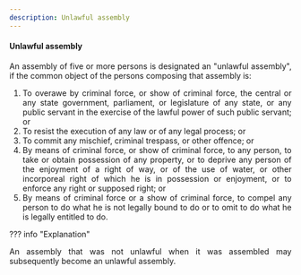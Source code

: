 ```yaml
---
description: Unlawful assembly
---
```


#### Unlawful assembly
<div style="text-align: justify">

An assembly of five or more persons is designated an "unlawful assembly", if the common object of the persons composing that assembly is:

</div>

1. <div style="text-align: justify"> To overawe by criminal force, or show of criminal force, the central or any state government, parliament, or legislature of any state, or any public servant in the exercise of the lawful power of such public servant; or </div>
2. <div style="text-align: justify"> To resist the execution of any law or of any legal process; or </div>
3. <div style="text-align: justify"> To commit any mischief, criminal trespass, or other offence; or </div>
4. <div style="text-align: justify"> By means of criminal force, or show of criminal force, to any person, to take or obtain possession of any property, or to deprive any person of the enjoyment of a right of way, or of the use of water, or other incorporeal right of which he is in possession or enjoyment, or to enforce any right or supposed right; or </div>
5. <div style="text-align: justify"> By means of criminal force or a show of criminal force, to compel any person to do what he is not legally bound to do or to omit to do what he is legally entitled to do. </div>

??? info "Explanation"
    <div style="text-align: justify"> An assembly that was not unlawful when it was assembled may subsequently become an unlawful assembly.
